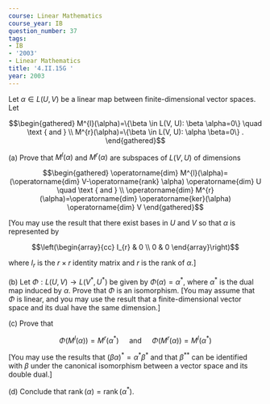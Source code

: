 ```yaml
---
course: Linear Mathematics
course_year: IB
question_number: 37
tags:
- IB
- '2003'
- Linear Mathematics
title: '4.II.15G '
year: 2003
---
```



Let $\alpha \in L(U, V)$ be a linear map between finite-dimensional vector spaces. Let

$$\begin{gathered}
M^{l}(\alpha)=\{\beta \in L(V, U): \beta \alpha=0\} \quad \text { and } \\
M^{r}(\alpha)=\{\beta \in L(V, U): \alpha \beta=0\} .
\end{gathered}$$

(a) Prove that $M^{l}(\alpha)$ and $M^{r}(\alpha)$ are subspaces of $L(V, U)$ of dimensions

$$\begin{gathered}
\operatorname{dim} M^{l}(\alpha)=(\operatorname{dim} V-\operatorname{rank} \alpha) \operatorname{dim} U \quad \text { and } \\
\operatorname{dim} M^{r}(\alpha)=\operatorname{dim} \operatorname{ker}(\alpha) \operatorname{dim} V
\end{gathered}$$

[You may use the result that there exist bases in $U$ and $V$ so that $\alpha$ is represented by

$$\left(\begin{array}{cc}
I_{r} & 0 \\
0 & 0
\end{array}\right)$$

where $I_{r}$ is the $r \times r$ identity matrix and $r$ is the rank of $\left.\alpha .\right]$

(b) Let $\Phi: L(U, V) \rightarrow L\left(V^{*}, U^{*}\right)$ be given by $\Phi(\alpha)=\alpha^{*}$, where $\alpha^{*}$ is the dual map induced by $\alpha$. Prove that $\Phi$ is an isomorphism. [You may assume that $\Phi$ is linear, and you may use the result that a finite-dimensional vector space and its dual have the same dimension.]

(c) Prove that

$$\Phi\left(M^{l}(\alpha)\right)=M^{r}\left(\alpha^{*}\right) \quad \text { and } \quad \Phi\left(M^{r}(\alpha)\right)=M^{l}\left(\alpha^{*}\right)$$

[You may use the results that $(\beta \alpha)^{*}=\alpha^{*} \beta^{*}$ and that $\beta^{* *}$ can be identified with $\beta$ under the canonical isomorphism between a vector space and its double dual.]

(d) Conclude that $\operatorname{rank}(\alpha)=\operatorname{rank}\left(\alpha^{*}\right)$.